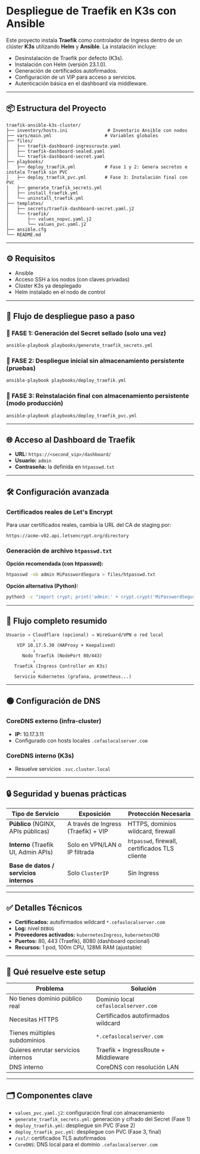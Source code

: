# Despliegue de Traefik en K3s con Ansible

Este proyecto instala **Traefik** como controlador de Ingress dentro de un clúster **K3s** utilizando **Helm** y **Ansible**. La instalación incluye:

- Desinstalación de Traefik por defecto (K3s).
- Instalación con Helm (versión 23.1.0).
- Generación de certificados autofirmados.
- Configuración de un VIP para acceso a servicios.
- Autenticación básica en el dashboard vía middleware.

---

## 📦 Estructura del Proyecto

```plaintext
traefik-ansible-k3s-cluster/
├── inventory/hosts.ini               # Inventario Ansible con nodos
├── vars/main.yml                    # Variables globales
├── files/
│   ├── traefik-dashboard-ingressroute.yaml
│   ├── traefik-dashboard-sealed.yaml
│   └── traefik-dashboard-secret.yaml
├── playbooks/
│   ├── deploy_traefik.yml           # Fase 1 y 2: Genera secretos e instala Traefik sin PVC
│   ├── deploy_traefik_pvc.yml       # Fase 3: Instalación final con PVC
│   ├── generate_traefik_secrets.yml
│   ├── install_traefik.yml
│   └── uninstall_traefik.yml
├── templates/
│   ├── secrets/traefik-dashboard-secret.yaml.j2
│   └── traefik/
│       ├── values_nopvc.yaml.j2
│       └── values_pvc.yaml.j2
├── ansible.cfg
└── README.md
```

---

## ⚙️ Requisitos

- Ansible
- Acceso SSH a los nodos (con claves privadas)
- Clúster K3s ya desplegado
- Helm instalado en el nodo de control

---

## 🚀 Flujo de despliegue paso a paso

### 🔐 FASE 1: Generación del Secret sellado (solo una vez)
```bash
ansible-playbook playbooks/generate_traefik_secrets.yml
```

### 🚀 FASE 2: Despliegue inicial sin almacenamiento persistente (pruebas)
```bash
ansible-playbook playbooks/deploy_traefik.yml
```

### 🔄 FASE 3: Reinstalación final con almacenamiento persistente (modo producción)
```bash
ansible-playbook playbooks/deploy_traefik_pvc.yml
```

---

## 🌐 Acceso al Dashboard de Traefik

- **URL:** `https://<second_vip>/dashboard/`
- **Usuario:** `admin`
- **Contraseña:** la definida en `htpasswd.txt`

---

## 🛠 Configuración avanzada

### Certificados reales de Let's Encrypt

Para usar certificados reales, cambia la URL del CA de staging por:
```plaintext
https://acme-v02.api.letsencrypt.org/directory
```

### Generación de archivo `htpasswd.txt`

**Opción recomendada (con htpasswd):**
```bash
htpasswd -nb admin MiPasswordSegura > files/htpasswd.txt
```

**Opción alternativa (Python):**
```bash
python3 -c "import crypt; print('admin:' + crypt.crypt('MiPasswordSegura', crypt.mksalt(crypt.METHOD_MD5)))"
```

---

## 🧩 Flujo completo resumido

```plaintext
Usuario → Cloudflare (opcional) → WireGuard/VPN o red local
          ↓
    VIP 10.17.5.30 (HAProxy + Keepalived)
          ↓
      Nodo Traefik (NodePort 80/443)
          ↓
   Traefik (Ingress Controller en K3s)
          ↓
   Servicio Kubernetes (grafana, prometheus...)
```

---

## 🟢 Configuración de DNS

### CoreDNS externo (infra-cluster)
- **IP:** 10.17.3.11
- Configurado con hosts locales `.cefaslocalserver.com`

### CoreDNS interno (K3s)
- Resuelve servicios `.svc.cluster.local`

---

## 🔒 Seguridad y buenas prácticas

| Tipo de Servicio                     | Exposición                              | Protección Necesaria                          |
|--------------------------------------|-----------------------------------------|-----------------------------------------------|
| **Público** (NGINX, APIs públicas)   | A través de Ingress (Traefik) + VIP     | HTTPS, dominios wildcard, firewall           |
| **Interno** (Traefik UI, Admin APIs) | Solo en VPN/LAN o IP filtrada           | `htpasswd`, firewall, certificados TLS cliente |
| **Base de datos / servicios internos** | Solo `ClusterIP`                        | Sin Ingress                                   |

---

## ✅ Detalles Técnicos

- **Certificados:** autofirmados wildcard `*.cefaslocalserver.com`
- **Log:** nivel `DEBUG`
- **Proveedores activados:** `kubernetesIngress`, `kubernetesCRD`
- **Puertos:** 80, 443 (Traefik), 8080 (dashboard opcional)
- **Recursos:** 1 pod, 100m CPU, 128Mi RAM (ajustable)

---

## 🧠 Qué resuelve este setup

| Problema                          | Solución                                   |
|-----------------------------------|-------------------------------------------|
| No tienes dominio público real    | Dominio local `cefaslocalserver.com`      |
| Necesitas HTTPS                   | Certificados autofirmados wildcard        |
| Tienes múltiples subdominios      | `*.cefaslocalserver.com`                  |
| Quieres enrutar servicios internos| Traefik + IngressRoute + Middleware       |
| DNS interno                       | CoreDNS con resolución LAN                |

---

## 🗂️ Componentes clave

- `values_pvc.yaml.j2`: configuración final con almacenamiento
- `generate_traefik_secrets.yml`: generación y cifrado del Secret (Fase 1)
- `deploy_traefik.yml`: despliegue sin PVC (Fase 2)
- `deploy_traefik_pvc.yml`: despliegue con PVC (Fase 3, final)
- `/ssl/`: certificados TLS autofirmados
- `CoreDNS`: DNS local para el dominio `.cefaslocalserver.com`
